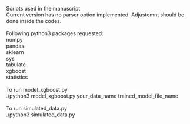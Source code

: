 Scripts used in the manuscript<br />
Current version has no parser option implemented. Adjustemnt should be done inside the codes.<br />
<br />
Following python3 packages requested:<br />
numpy<br />
pandas<br />
sklearn<br />
sys<br />
tabulate<br />
xgboost<br />
statistics<br />
<br />
To run model_xgboost.py<br />
./python3 model_xgboost.py your_data_name trained_model_file_name<br />
<br />
To run simulated_data.py<br />
./python3 simulated_data.py
